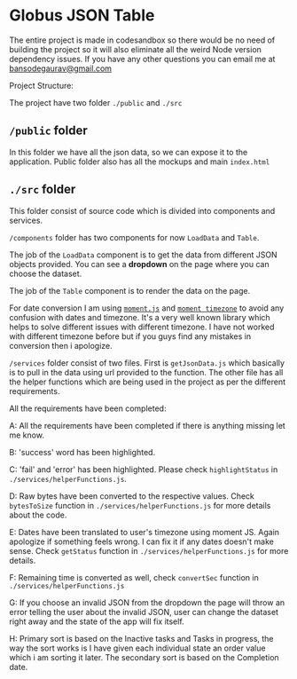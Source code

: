 # Globus JSON Table

The entire project is made in codesandbox so there would be no need of building the project so it will also eliminate all the weird Node version dependency issues. If you have any other questions you can email me at bansodegaurav@gmail.com

Project Structure:

The project have two folder `./public` and `./src`

## `/public` folder

In this folder we have all the json data, so we can expose it to the application. Public folder also has all the mockups and main `index.html`

## `./src` folder

This folder consist of source code which is divided into components and services.

`/components` folder has two components for now `LoadData` and `Table`.

The job of the `LoadData` component is to get the data from different JSON objects provided. You can see a **dropdown** on the page where you can choose the dataset.

The job of the `Table` component is to render the data on the page.

For date conversion I am using [`moment.js`](https://momentjs.com/) and [`moment timezone`](https://momentjs.com/timezone/) to avoid any confusion with dates and timezone. It's a very well known library which helps to solve different issues with different timezone. I have not worked with different timezone before but if you guys find any mistakes in conversion then i apologize.

`/services` folder consist of two files. First is `getJsonData.js` which basically is to pull in the data using url provided to the function. The other file has all the helper functions which are being used in the project as per the different requirements.

All the requirements have been completed:

A: All the requirements have been completed if there is anything missing let me know.

B: 'success' word has been highlighted.

C: 'fail' and 'error' has been highlighted. Please check `highlightStatus` in `./services/helperFunctions.js`.

D: Raw bytes have been converted to the respective values. Check `bytesToSize` function in `./services/helperFunctions.js` for more details about the code.

E: Dates have been translated to user's timezone using moment JS. Again apologize if something feels wrong. I can fix it if any dates doesn't make sense. Check `getStatus` function in `./services/helperFunctions.js` for more details.

F: Remaining time is converted as well, check `convertSec` function in `./services/helperFunctions.js`

G: If you choose an invalid JSON from the dropdown the page will throw an error telling the user about the invalid JSON, user can change the dataset right away and the state of the app will fix itself.

H: Primary sort is based on the Inactive tasks and Tasks in progress, the way the sort works is I have given each individual state an order value which i am sorting it later. The secondary sort is based on the Completion date.
